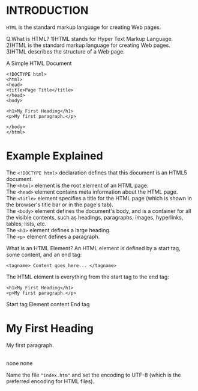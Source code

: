 # INTRODUCTION

`HTML` is the standard markup 
language for creating Web pages.


Q.What is HTML?
1)HTML stands for Hyper Text Markup Language.<br>
2)HTML is the standard markup language for creating Web pages.<br>
3)HTML describes the structure of a Web page.<br>

A Simple HTML Document
```shell
<!DOCTYPE html>
<html>
<head>
<title>Page Title</title>
</head>
<body>

<h1>My First Heading</h1>
<p>My first paragraph.</p>

</body>
</html>
```
# Example Explained

The `<!DOCTYPE html>` declaration defines that this document is an HTML5 document.<br>
The `<html>` element is the root element of an HTML page.<br>
The `<head>` element contains meta information about the HTML page.<br>
The `<title>` element specifies a title for the HTML page (which is shown in the browser's title bar or in the page's tab).<br>
The `<body>` element defines the document's body, and is a container for all the visible contents, such as headings, paragraphs, images, hyperlinks, tables, lists, etc.<br>
The `<h1>` element defines a large heading.<br>
The `<p>` element defines a paragraph.<br>

What is an HTML Element?
An HTML element is defined by a start tag, some content, and an end tag:
```shell
<tagname> Content goes here... </tagname>
```
The HTML element is everything from the start tag to the end tag:
```shell
<h1>My First Heading</h1>
<p>My first paragraph.</p>
```
Start tag   Element content	End tag
<h1>	    My First Heading	</h1>
<p>	   My first paragraph.	</p>
<br>	            none	none

Name the file `"index.htm"` and set
 the encoding to UTF-8 (which is the 
preferred encoding for HTML files).
